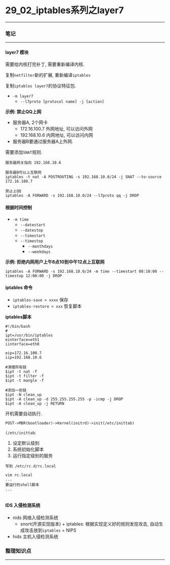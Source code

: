 # 29_02_iptables系列之layer7

---

### 笔记

---

#### layer7 模块

需要给内核打完补丁, 需要重新编译内核.

复制`netfilter`新的扩展, 重新编译`iptables`

复制`iptables layer7`的协议特征包.

* `-m layer7`
	* `--l7proto [protocol name] -j [action]`

**示例: 禁止QQ上网**

* 服务器A, 2个网卡
	* 172.16.100.7 外网地址, 可以访问外网
	* 192.168.10.6 内网地址, 可以访问内网
* 服务器B要通过服务器A上外网.

需要添加`SNAT`规则.

```shell
服务器网关指向 192.168.10.6

服务器B可以上互联网
iptables -t nat -A POSTROUTING -s 192.168.10.0/24 -j SNAT --to-source 172.16.100.7

禁止上QQ
iptables -A FORWARD -s 192.168.10.0/24 --l7proto qq -j DROP
```

#### 根据时间控制

* `-m time`
	* `--datestart`
	* `--datestop`
	* `--timestart`
	* `--timestop`
		* `--monthdays`
		* `--weekdays`
	
**示例: 拒绝内网用户上午8点10到中午12点上互联网**	
	
```shell
iptables -A FORWARD -s 192.168.10.0/24 -m time --timestart 08:10:00 --timestop 12:00:00 -j DROP
```	

#### iptables 命令

* `iptables-save > xxxx` 保存 
* `iptables-restore < xxx` 恢复脚本

**iptables脚本**

```shell
#!/bin/bash
#
ipt=/usr/bin/iptables
einterface=eth1
iinterface=eth0

eip=172.16.100.7
iip=192.168.10.6

#清理所有链
$ipt -t nat -f
$ipt -t filter -f
$ipt -t mangle -f

#添加一些链
$ipt -N clean_up
$ipt -A clean_up -d 255.255.255.255 -p -icmp -j DROP
$ipt -A clean_up -j RETURN
```

开机需要自动执行.

`POST->MBR(bootloader)->Kernel(initrd)->init(/etc/inittab)`

`(/etc/inittab`:

1. 设定默认级别
2. 系统初始化脚本
3. 运行指定级别的服务 
	
```shell
写到 /etc/rc.d/rc.local

vim rc.local
...
要运行的shell脚本
...


```	

#### IDS 入侵检测系统

* nids 网络入侵检测系统
	* snort(开源实现版本) + iptables: 根据实现定义好的规则发现攻击, 自动生成攻击放到`iptables` = NIPS
* hids 主机入侵检测系统


	
### 整理知识点

---